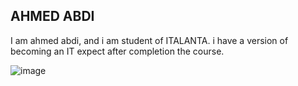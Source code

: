 ## AHMED ABDI

I am ahmed abdi, and i am student of ITALANTA. i have a version of becoming an
IT expect after completion the course.

![image](https://avatars.githubusercontent.com/u/93647103?s=400&u=4dd2e74fceac3cc4917e017bf4731c94aa6ba183&v=4)

